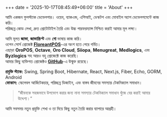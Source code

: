 +++
date = '2025-10-17T08:45:49+06:00'
title = 'About'
+++

আমি একজন ফুলস্ট্যাক ডেভেলপার। ওয়েব, ব্যাকএন্ড, এপিআই, ডেস্কটপ এবং মোবাইল অ্যাপ ডেভেলপমেন্টে কাজ করি।  
পরিচ্ছন্ন কোড লেখা, দ্রুত প্রোটোটাইপ তৈরি এবং উচ্চ পারফরম্যান্স নিশ্চিত করাই আমার মূল লক্ষ্য।

আমি মূলত **জাভা**, **জাভাস্ক্রিপ্ট** এবং **গো** ভাষায় কাজ করি।  
ওপেন সোর্স প্রোজেক্ট **[FloreantPOS](https://sourceforge.net/projects/floreantpos/)**-এর অংশ হতে পেরে গর্বিত।  
এছাড়া **OroPOS**, **Octave**, **Oro Cloud**, **Siiopa**, **Menugreat**, **Medlogics**, এবং **Byzlogics** সহ আরও বহু প্রোজেক্টে কাজ করেছি।  
আমার কিছু ব্যক্তিগত প্রোজেক্টও **[GitHub](https://github.com/msrsiddik)**-এ উন্মুক্ত রয়েছে।

**প্রযুক্তি স্ট্যাক:** Swing, Spring Boot, Hibernate, React, Next.js, Fiber, Echo, GORM, Android  
**ফোকাস:** স্কেলেবল আর্কিটেকচার, পরিচ্ছন্ন ডিজাইন, এবং বাস্তব জীবনের সমস্যার টেকনিক্যাল সমাধান।

> “জীবনকে সহজভাবে উপভোগ করার জন্য নানা সমস্যার টেকনিক্যাল সমাধান খুঁজে বের করাই আমার উদ্দেশ্য।”

আমি সবসময় নতুন প্রযুক্তি শেখা ও তা দিয়ে কিছু নতুন তৈরি করার ব্যাপারে আগ্রহী।